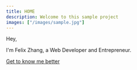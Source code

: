 ```yaml
---
title: HOME
description: Welcome to this sample project
images: ["/images/sample.jpg"]
---
```


Hey,

I'm Felix Zhang, a Web Developer and Entrepreneur.

[Get to know me better](/about "Get to know me better")